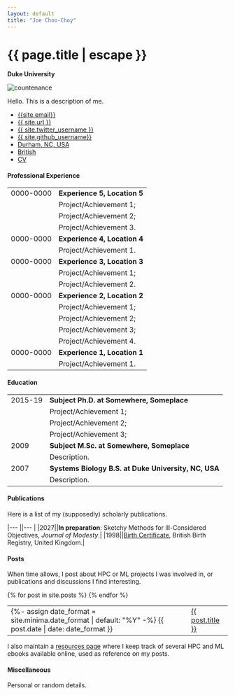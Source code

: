 ```yaml
---
layout: default
title: "Joe Choo-Choy"
---
```


<!--- Comment out markdown like this FYI --->

<h1 class="mt-5" itemprop="name headline">{{ page.title | escape }}</h1>

<p class="lead mb-4"><b>Duke University</b></p>

<div class="row">
  <div class="col-3">
    <img src="{{site.photo}}" class="img-fluid rounded float-left" alt="countenance"/>
  </div>
  <div class="col">
<p>
Hello. This is a description of me.
</p>
    
  </div>
</div>

<ul class="nav mt-3">
  <li class="nav-item">
    <a class="btn btn-link" href="mailto:{{ site.email }}?subject=Hello" class="btn btn-link"><i class="fas fa-envelope" title="Email"></i> {{site.email}}</a>
  </li>
  <li class="nav-item">
    <a class="nav-link" href="{{ site.url }}" class="btn btn-link"><i class="fas fa-mouse-pointer" title="homepage"></i> {{ site.url }} </a>
  </li>
  <li class="nav-item">
    <a class="btn btn-link" href="https://twitter.com/{{ site.twitter_username }}" class="btn btn-link"><i class="fab fa-fw fa-twitter-square" ></i> {{ site.twitter_username }} </a>
  </li>
  <li class="nav-item">
    <a class="btn btn-link" href="https://github.com/{{ site.github_username }}" class="btn btn-link"><i class="fab fa-fw fa-github" ></i>{{ site.github_username}}</a>
  </li>
  <!--
  <li class="nav-item">
    <a class="btn btn-link" href="https://www.linkedin.com/in/{{ site.linkedin_username }}" class="btn btn-link"><i class="fab fa-linkedin" ></i> {{ site.linkedin_username }}</a>
  </li>
  <li class="nav-item">
    <a class="btn btn-link" href="skype:{{ site.skype_username }}" class="btn btn-link"><i class="fab fa-skype" aria-hidden="true"></i> {{ site.skype_username }} </a>
  </li>
  <li class="nav-item">
    <a class="nav-item btn btn-link" href="{{ site.google_scholar }}" class="btn btn-link"><i class="ai ai-google-scholar ai-1x"  title="Google Scholar"></i> google scholar</a>
  </li>
  -->
  <li class="nav-item">
    <a class="nav-link btn btn-link" href="https://en.wikipedia.org/wiki/Durham,_North_Carolina"><i class="fa fa-home"  title="Home"></i> Durham, NC, USA</a>
  </li>
  <li class="nav-item">
    <a class="nav-link btn btn-link" href="https://en.wikipedia.org/wiki/United_Kingdom"><i class="fas fa-passport"  title="Nationality"></i> British</a>
  </li>
  <li class="nav-item">
    <a class="btn btn-link" href="{{ site.resume }}"><i class="far fa-user-circle"  title="resume"></i> CV</a>
  </li>
  <!--
  <div class="noprint">
    <li class="nav-item">
      <a class="btn btn-link" href="javascript:window.print()"><i class="fas fa-download" title="download this page"></i> Download this page</a>
    </li>
  </div>
  -->
</ul>


<h4 class="mt-5 mb-3">Professional Experience</h4>

<table class="mt-3">
      <tr>
        <td style="min-width:90px"> 0000-0000 </td>
        <td> <b>Experience 5, Location 5</b> </td>
      </tr>
      <tr> <td/> <td>
      Project/Achievement 1;
      </td> </tr>
      <tr> <td/> <td>
      Project/Achievement 2;  
      </td> </tr>
      <tr> <td/> <td>
      Project/Achievement 3.
      </td> </tr>
      <tr>
        <td style="min-width:90px"> 0000-0000 </td>
        <td> <b>Experience 4, Location 4</b> </td>
      </tr>
      <tr> <td/> <td>
      Project/Achievement 1.
      </td> </tr>
      <tr>
        <td style="min-width:90px"> 0000-0000 </td>
        <td> <b> Experience 3, Location 3 </b> </td>
      </tr>
      <tr> <td/> <td>
      Project/Achievement 1;
      </td> </tr>
      <tr> <td/> <td>
      Project/Achievement 2.
      </td> </tr>
      <tr>
        <td style="min-width:90px"> 0000-0000 </td>
        <td> <b> Experience 2, Location 2 </b> </td>
      </tr>
      <tr> <td/> <td>
      Project/Achievement 1;
      </td> </tr>
      <tr> <td/> <td>
      Project/Achievement 2;
      </td> </tr>
      <tr> <td/> <td>
      Project/Achievement 3;
      </td> </tr>
      <tr> <td/> <td>
      Project/Achievement 4.
      </td> </tr>
      <tr>
        <td style="min-width:70px"> 0000-0000 </td>
        <td> <b> Experience 1, Location 1 </b> </td>
      </tr>
      <tr> <td/> <td>
      Project/Achievement 1.
      </td> </tr>

</table>


<h4 class="mt-5 mb-3">Education</h4>

<table class="mt-3">
      <tr>
        <td style="min-width:70px"> 2015-19 </td>
        <td> <b> Subject Ph.D. at Somewhere, Someplace</b> </td>
      </tr>
      <tr> <td/> <td>
      Project/Achievement 1;
      </td> </tr>
      <tr> <td/> <td>
      Project/Achievement 2;
      </td> </tr>
      <tr> <td/> <td>
      Project/Achievement 3;
      </td> </tr>
      <tr>
        <td style="min-width:70px"> 2009 </td>
        <td> <b> Subject M.Sc. at Somewhere, Someplace </b> </td>
      </tr>
      <tr> <td/> <td>
      Description.
      </td> </tr>
      <tr>
        <td style="min-width:70px"> 2007 </td>
        <td> <b> Systems Biology B.S. at Duke University, NC, USA </b> </td>
      </tr>
      <tr> <td/> <td>
      Description.
      </td> </tr>

</table>


<h4 class="mt-5 mb-3">Publications</h4>

Here is a list of my (supposedly) scholarly publications.

|--- ||--- |
|2027||<b>In preparation</b>: Sketchy Methods for Ill-Considered Objectives, <i>Journal of Modesty</i>.|
|1998||[Birth Certificate](https://en.wikipedia.org/wiki/Birth_certificate), British Birth Registry, United Kingdom.|


<div class="noprint">
<h4 class="mt-5 mb-3">Posts</h4>

When time allows, I post about HPC or ML projects I was involved in, or publications and discussions I find interesting.

<p>
  <table class="mt-3">
  {% for post in site.posts %}
      <tr>
      <td class="align-top">
        {%- assign date_format = site.minima.date_format | default: "%Y" -%}
        {{ post.date | date: date_format }}
      </td>
      <td><span style="display:inline-block; width:0.2cm;"></span></td>
      <td class="align-top">
      <a href="{{ post.url }}">{{ post.title }}</a>
      </td>
      </tr>
  {% endfor %}
  </table>
</p>

<p>
I also maintain a <a href="{{ site.resources_permalink }}">resources page</a> where I keep track of several HPC and ML ebooks available online, used as reference on my posts. 
</p>

<h4 class="mt-5 mb-3">Miscellaneous </h4>

<p>
Personal or random details.
</p>
</div> <!-- noprint -->
